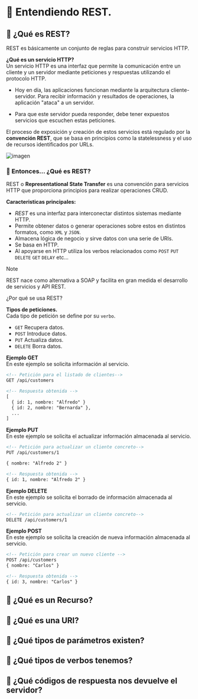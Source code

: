 # :pushpin: Entendiendo REST.

## 📍 ¿Qué es REST?
REST es básicamente un conjunto de reglas para construir servicios HTTP.  
  
**¿Qué es un servicio HTTP?**   
Un servicio HTTP es una interfaz que permite la comunicación entre un cliente y un servidor mediante peticiones y respuestas utilizando el protocolo HTTP.
  
- Hoy en día, las aplicaciones funcionan mediante la arquitectura cliente-servidor. Para recibir información y resultados de operaciones, la aplicación "ataca" a un servidor.
  
- Para que este servidor pueda responder, debe tener expuestos servicios que escuchen estas peticiones. 
  
El proceso de exposición y creación de estos servicios está regulado por la **convención REST**, que se basa en principios como la statelessness y el uso de recursos identificados por URLs.
  
![imagen](https://github.com/user-attachments/assets/48140efb-4645-416d-b561-d7de8f708a1f)
  

### 🔹 Entonces... ¿Qué es REST? 
REST o **Representational State Transfer** es una convención para servicios HTTP que proporciona principios para realizar operaciones CRUD.   
   
**Caracteristicas principales:**   
- *REST* es una interfaz para interconectar distintos sistemas mediante HTTP.
- Permite obtener datos o generar operaciones sobre estos en distintos formatos, como `XML` y `JSON`.
- Almacena lógica de negocio y sirve datos con una serie de URIs.
- Se basa en HTTP.
- Al apoyarse en HTTP utiliza los verbos relacionados como `POST` `PUT` `DELETE` `GET` `DELAY` etc...

>[!NOTE]
> REST nace como alternativa a SOAP y facilita en gran medida el desarrollo de servicios y API REST.

¿Por qué se usa REST?

**Tipos de peticiones.**   
Cada tipo de petición se define por su `verbo`.
- `GET` Recupera datos.
- `POST` Introduce datos.
- `PUT` Actualiza datos.
- `DELETE` Borra datos.

**Ejemplo GET**   
En este ejemplo se solicita información al servicio.
```html
<!-- Petición para el listado de clientes-->
GET /api/customers

<!-- Respuesta obtenida -->
[
  { id: 1, nombre: "Alfredo" }
  { id: 2, nombre: "Bernarda" },
  ...
]
```

**Ejemplo PUT**   
En este ejemplo se solicita el actualizar información almacenada al servicio.
```html
<!-- Petición para actualizar un cliente concreto-->
PUT /api/customers/1

{ nombre: "Alfredo 2" }

<!-- Respuesta obtenida -->
{ id: 1, nombre: "Alfredo 2" }
```


**Ejemplo DELETE**    
En este ejemplo se solicita el borrado de información almacenada al servicio.
```html
<!-- Petición para actualizar un cliente concreto-->
DELETE /api/customers/1
```

**Ejemplo POST**    
En este ejemplo se solicita la creación de nueva información almacenada al servicio.
```html
<!-- Petición para crear un nuevo cliente -->
POST /api/customers
{ nombre: "Carlos" }

<!-- Respuesta obtenida -->
{ id: 3, nombre: "Carlos" }
```

## 📍 ¿Qué es un Recurso?


## 📍 ¿Qué es una URI?


## 📍 ¿Qué tipos de parámetros existen?


## 📍 ¿Qué tipos de verbos tenemos?


## 📍 ¿Qué códigos de respuesta nos devuelve el servidor?

